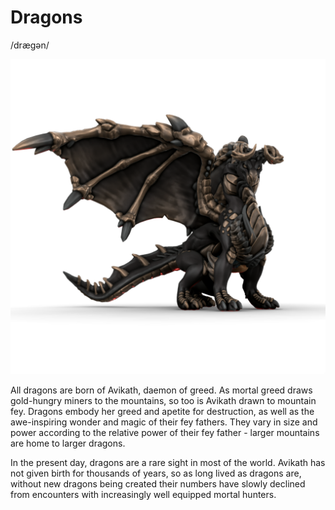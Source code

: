 # Dragons
/drægən/

![](dragon.png)

All dragons are born of Avikath, daemon of greed. As mortal greed draws gold-hungry miners to the mountains, so too is Avikath drawn to mountain fey. Dragons embody her greed and apetite for destruction, as well as the awe-inspiring wonder and magic of their fey fathers. They vary in size and power according to the relative power of their fey father - larger mountains are home to larger dragons.

In the present day, dragons are a rare sight in most of the world. Avikath has not given birth for thousands of years, so as long lived as dragons are, without new dragons being created their numbers have slowly declined from encounters with increasingly well equipped mortal hunters.
